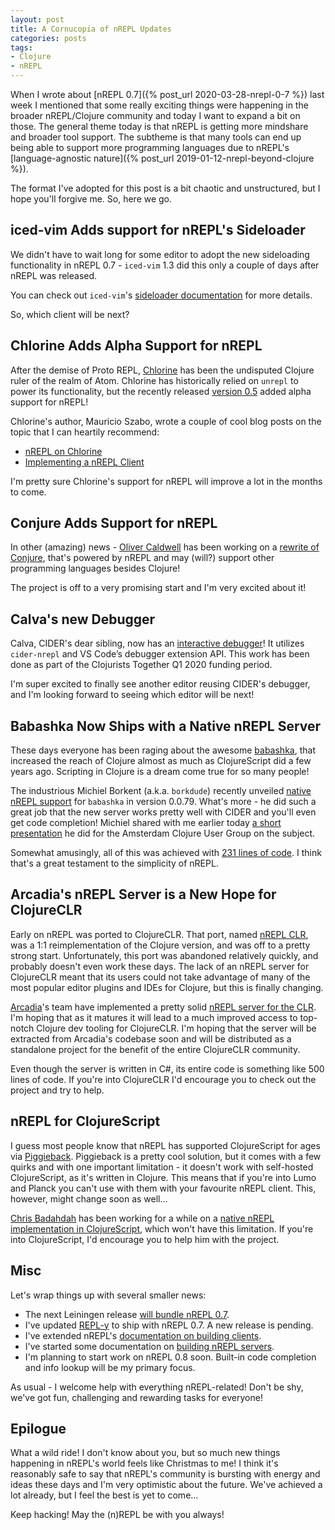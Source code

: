 ```yaml
---
layout: post
title: A Cornucopia of nREPL Updates
categories: posts
tags:
- Clojure
- nREPL
---
```


When I wrote about [nREPL 0.7]({% post_url 2020-03-28-nrepl-0-7 %}) last week I mentioned that some really exciting things were happening in
the broader nREPL/Clojure community and today I want to expand a bit on those. The general theme today is that nREPL
is getting more mindshare and broader tool support. The subtheme is that many tools can end up being
able to support more programming languages due to nREPL's [language-agnostic nature]({% post_url 2019-01-12-nrepl-beyond-clojure %}).

The format I've adopted for this post is a bit chaotic and unstructured, but I hope you'll forgive me. So, here we go.

## iced-vim Adds support for nREPL's Sideloader

We didn't have to wait long for some editor to adopt the new sideloading functionality in nREPL 0.7 -
`iced-vim` 1.3 did this only a couple of days after nREPL was released.

You can check out `iced-vim`'s [sideloader documentation](https://liquidz.github.io/vim-iced/#sideloader) for more details.

So, which client will be next?

## Chlorine Adds Alpha Support for nREPL

After the demise of Proto REPL, [Chlorine](https://atom.io/packages/chlorine)
has been the undisputed Clojure ruler of the realm of Atom.  Chlorine has
historically relied on `unrepl` to power its functionality, but the recently
released [version
0.5](https://github.com/mauricioszabo/atom-chlorine/blob/master/CHANGELOG.md#050)
added alpha support for nREPL!

Chlorine's author, Mauricio Szabo, wrote a couple of cool blog posts on the topic that I can heartily recommend:

* [nREPL on Chlorine](https://mauricio.szabo.link/blog/2020/04/01/nrepl-on-chlorine/)
* [Implementing a nREPL Client](https://mauricio.szabo.link/blog/2020/04/04/implementing-a-nrepl-client/)

I'm pretty sure Chlorine's support for nREPL will improve a lot in the months to come.

## Conjure Adds Support for nREPL

In other (amazing) news - [Oliver Caldwell](https://github.com/Olical) has been working on a [rewrite of Conjure](https://github.com/Olical/conjure-sourcery),
that's powered by nREPL and may (will?) support other programming languages besides Clojure!

The project is off to a very promising start and I'm very excited about it!

## Calva's new Debugger

Calva, CIDER's dear sibling, now has an [interactive debugger](https://clojureverse.org/t/calva-gets-a-debugger/5751)!
It utilizes `cider-nrepl` and VS Code’s debugger extension API. This work has been done as part of the Clojurists Together Q1 2020 funding period.

I'm super excited to finally see another editor reusing CIDER's debugger, and I'm looking forward to seeing which editor will be next!

## Babashka Now Ships with a Native nREPL Server

These days everyone has been raging about the awesome [babashka](https://github.com/borkdude/babashka), that
increased the reach of Clojure almost as much as ClojureScript did a few years ago. Scripting in Clojure is a dream come true for so many people!

The industrious Michiel Borkent (a.k.a. `borkdude`) recently unveiled [native nREPL support](https://github.com/borkdude/babashka/releases/tag/v0.0.79)
for `babashka` in version 0.0.79. What's more - he did such a great job that the new server works pretty well with CIDER
and you'll even get code completion! Michiel shared with me earlier today [a short presentation](https://www.youtube.com/watch?v=0YmZYnwyHHc&feature=youtu.be) he did for the Amsterdam Clojure User Group on the subject.

Somewhat amusingly, all of this was achieved with [231 lines of code](https://github.com/borkdude/babashka/blob/master/src/babashka/impl/nrepl_server.clj). I think that's a great testament to the simplicity of nREPL.

## Arcadia's nREPL Server is a New Hope for ClojureCLR

Early on nREPL was ported to ClojureCLR. That port, named [nREPL
CLR](https://github.com/clojure/clr.tools.nrepl), was a 1:1 reimplementation of
the Clojure version, and was off to a pretty strong start. Unfortunately, this
port was abandoned relatively quickly, and probably doesn't even work these days. The lack of an
nREPL server for ClojureCLR meant that its users could not take advantage of many of the most
popular editor plugins and IDEs for Clojure, but this is finally changing.

[Arcadia](https://github.com/arcadia-unity/Arcadia)'s team have implemented a pretty solid [nREPL server for the CLR](https://github.com/arcadia-unity/Arcadia/blob/master/Editor/NRepl.cs). I'm hoping that as it matures it
will lead to a much improved access to top-notch Clojure dev tooling for ClojureCLR. I'm hoping that the server will be extracted from Arcadia's codebase soon and will be distributed as a standalone project for the benefit
of the entire ClojureCLR community.

Even though the server is written in C#, its entire code is something like 500 lines of code. If you're into ClojureCLR I'd encourage you to check out the project and try to help.

## nREPL for ClojureScript

I guess most people know that nREPL has supported ClojureScript for ages via [Piggieback](https://github.com/nrepl/piggieback). Piggieback is a pretty
cool solution, but it comes with a few quirks and with one important limitation - it doesn't work with self-hosted ClojureScript, as it's written in Clojure.
This means that if you're into Lumo and Planck you can't use with them with your favourite nREPL client. This, however, might change soon as well...

[Chris Badahdah](https://github.com/djblue) has been working for a while on a
[native nREPL implementation in
ClojureScript](https://github.com/djblue/nrepl-cljs), which won't have this
limitation. If you're into ClojureScript, I'd encourage you to help him with the
project.

## Misc

Let's wrap things up with several smaller news:

* The next Leiningen release [will bundle nREPL 0.7](https://github.com/technomancy/leiningen/pull/2673).
* I've updated [REPL-y](https://github.com/trptcolin/reply) to ship with nREPL 0.7. A new release is pending.
* I've extended nREPL's [documentation on building clients](https://nrepl.org/nrepl/building_clients.html).
* I've started some documentation on [building nREPL servers](https://nrepl.org/nrepl/building_servers.html).
* I'm planning to start work on nREPL 0.8 soon. Built-in code completion and info lookup will be my primary focus.

As usual - I welcome help with everything nREPL-related! Don't be shy, we've got fun, challenging and rewarding
tasks for everyone!

## Epilogue

What a wild ride! I don't know about you, but so much new things happening in nREPL's world
feels like Christmas to me! I think it's reasonably safe to say that nREPL's community is bursting
with energy and ideas these days and I'm very optimistic about the future. We've achieved a lot already, but
I feel the best is yet to come...

Keep hacking! May the (n)REPL be with you always!
